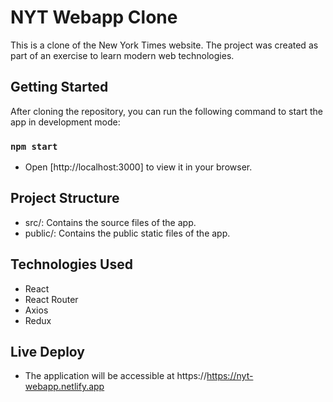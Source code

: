 # NYT Webapp Clone

This is a clone of the New York Times website. The project was created as part of an exercise to learn modern web technologies.

## Getting Started

After cloning the repository, you can run the following command to start the app in development mode:
### `npm start`

* Open [http://localhost:3000] to view it in your browser.

## Project Structure
* src/: Contains the source files of the app.
* public/: Contains the public static files of the app.


## Technologies Used
* React
* React Router
* Axios
* Redux

## Live Deploy
* The application will be accessible at https://https://nyt-webapp.netlify.app
